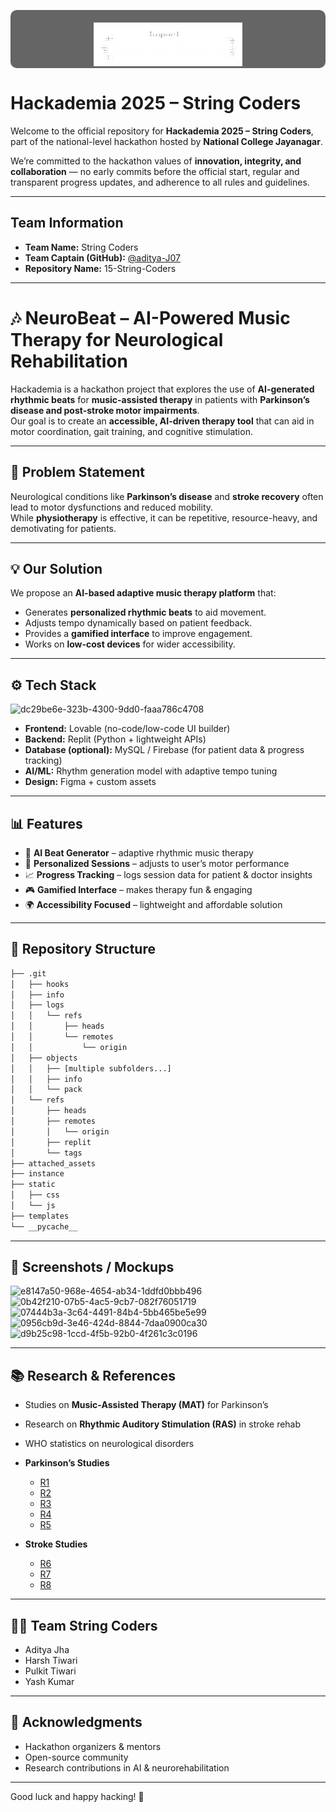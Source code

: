 <p align="center" style="background: rgba(0,0,0,0.6); border-radius: 10px; padding: 20px; padding-bottom: 0;">
  <img 
    src="https://github.com/NCJ-Hackademia/Assets/blob/main/Hackademia-Logo%20(1).png?raw=true" 
    alt="Hackademia Logo" 
    height="70"
  >
</p>

# Hackademia 2025 – String Coders

Welcome to the official repository for **Hackademia 2025 – String Coders**, part of the national-level hackathon hosted by **National College Jayanagar**.  

We’re committed to the hackathon values of **innovation, integrity, and collaboration** — no early commits before the official start, regular and transparent progress updates, and adherence to all rules and guidelines.  

---

## **Team Information**
- **Team Name:** String Coders  
- **Team Captain (GitHub):** [@aditya-J07](https://github.com/aditya-J07)  
- **Repository Name:** 15-String-Coders  

---

  # 🎶 NeuroBeat – AI-Powered Music Therapy for Neurological Rehabilitation  

Hackademia is a hackathon project that explores the use of **AI-generated rhythmic beats** for **music-assisted therapy** in patients with **Parkinson’s disease and post-stroke motor impairments**.  
Our goal is to create an **accessible, AI-driven therapy tool** that can aid in motor coordination, gait training, and cognitive stimulation.  

---

## 🚀 Problem Statement
Neurological conditions like **Parkinson’s disease** and **stroke recovery** often lead to motor dysfunctions and reduced mobility.  
While **physiotherapy** is effective, it can be repetitive, resource-heavy, and demotivating for patients.  

---

## 💡 Our Solution
We propose an **AI-based adaptive music therapy platform** that:  
- Generates **personalized rhythmic beats** to aid movement.  
- Adjusts tempo dynamically based on patient feedback.  
- Provides a **gamified interface** to improve engagement.  
- Works on **low-cost devices** for wider accessibility.  

---

## ⚙️ Tech Stack
![dc29be6e-323b-4300-9dd0-faaa786c4708](https://github.com/user-attachments/assets/149b7ba8-255a-4e6a-b9d8-4ea4217dae02)
- **Frontend:** Lovable (no-code/low-code UI builder)  
- **Backend:** Replit (Python + lightweight APIs)  
- **Database (optional):** MySQL / Firebase (for patient data & progress tracking)  
- **AI/ML:** Rhythm generation model with adaptive tempo tuning  
- **Design:** Figma + custom assets  

---

## 📊 Features
- 🎵 **AI Beat Generator** – adaptive rhythmic music therapy  
- 🧠 **Personalized Sessions** – adjusts to user’s motor performance  
- 📈 **Progress Tracking** – logs session data for patient & doctor insights  
- 🎮 **Gamified Interface** – makes therapy fun & engaging  
- 🌍 **Accessibility Focused** – lightweight and affordable solution  

---

## 📂 Repository Structure
```bash
├── .git
│   ├── hooks
│   ├── info
│   ├── logs
│   │   └── refs
│   │       ├── heads
│   │       └── remotes
│   │           └── origin
│   ├── objects
│   │   ├── [multiple subfolders...]
│   │   ├── info
│   │   └── pack
│   └── refs
│       ├── heads
│       ├── remotes
│       │   └── origin
│       ├── replit
│       └── tags
├── attached_assets
├── instance
├── static
│   ├── css
│   └── js
├── templates
└── __pycache__
```
---

## 📸 Screenshots / Mockups
![e8147a50-968e-4654-ab34-1ddfd0bbb496](https://github.com/user-attachments/assets/934e06fa-71a7-47eb-83b4-ad16dc138793)
![0b42f210-07b5-4ac5-9cb7-082f76051719](https://github.com/user-attachments/assets/98e18871-d107-48ea-8f25-99b932bf1c17)
![07444b3a-3c64-4491-84b4-5bb465be5e99](https://github.com/user-attachments/assets/2d203f62-53a2-40bf-a556-a811d830233a)
![0956cb9d-3e46-424d-8844-7daa0900ca30](https://github.com/user-attachments/assets/ed3814ea-e9c2-4063-b785-5d7752383161)
![d9b25c98-1ccd-4f5b-92b0-4f261c3c0196](https://github.com/user-attachments/assets/e3612b5b-eb45-4259-b152-345b8b307325)

---

## 📚 Research & References
- Studies on **Music-Assisted Therapy (MAT)** for Parkinson’s  
- Research on **Rhythmic Auditory Stimulation (RAS)** in stroke rehab  
- WHO statistics on neurological disorders
- **Parkinson’s Studies**  
  - [R1](https://journals.plos.org/plosone/article?id=10.1371/journal.pone.0264587#sec023)  
  - [R2](https://journals.plos.org/plosone/article?id=10.1371/journal.pone.0264587#sec012)  
  - [R3](https://www.frontiersin.org/journals/neurology/articles/10.3389/fneur.2015.00185/full)  
  - [R4](https://www.tandfonline.com/doi/abs/10.2989/18121004.2019.1700618)  
  - [R5](https://www.jstor.org/stable/24946494)

- **Stroke Studies**  
  - [R6](https://jyx.jyu.fi/bitstreams/73ec7e14-6bb2-41a7-81b4-6ae54bc786ec/download)  
  - [R7](https://www.sciencedirect.com/science/article/abs/pii/S0953620511000513)  
  - [R8](https://books.google.co.in/books?hl=en&lr=&id=UVOZBQAAQBAJ&oi=fnd&pg=PP1&dq=Strokes+Cure+by+music+beats&ots=hwFx_aWpKn&sig=r-cKYl78zgJV-8b4YXVNr05QbDA&redir_esc=y#v=onepage&q&f=false)

---

## 👨‍💻 Team String Coders
- Aditya Jha
- Harsh Tiwari
- Pulkit Tiwari
- Yash Kumar

---

## 🙌 Acknowledgments
- Hackathon organizers & mentors  
- Open-source community  
- Research contributions in AI & neurorehabilitation  


---

Good luck and happy hacking! 🎉


